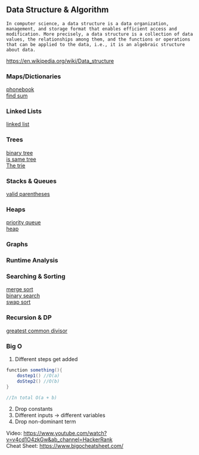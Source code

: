 ## Data Structure & Algorithm

    In computer science, a data structure is a data organization, management, and storage format that enables efficient access and modification. More precisely, a data structure is a collection of data values, the relationships among them, and the functions or operations that can be applied to the data, i.e., it is an algebraic structure about data. 

https://en.wikipedia.org/wiki/Data_structure

### Maps/Dictionaries
[phonebook](https://github.com/kwdaisuke/Biblio/blob/main/Data%20Structure/phonebook.py) \
[find sum](https://github.com/kwdaisuke/Biblio/blob/main/Data%20Structure/findsum.py)

### Linked Lists
[linked list](https://github.com/kwdaisuke/Biblio/blob/main/Data%20Structure/linked_list.py)

### Trees
[binary tree](https://github.com/kwdaisuke/Biblio/blob/main/Data%20Structure/binary_tree.py) \
[is same tree](https://github.com/kwdaisuke/Biblio/blob/main/Data%20Structure/is_sametree.py) \
[The trie]()

### Stacks & Queues
[valid parentheses](https://github.com/kwdaisuke/Biblio/blob/main/Data%20Structure/valid_parentheses.py)

### Heaps
[priority queue](https://github.com/kwdaisuke/Biblio/blob/main/Data%20Structure/priority_queue.py) \
[heap](https://github.com/kwdaisuke/Biblio/blob/main/Data%20Structure/heap.py)

### Graphs

### Runtime Analysis

### Searching & Sorting
[merge sort](https://github.com/kwdaisuke/Biblio/blob/main/Data%20Structure/merge_sort.py) \
[binary search](https://github.com/kwdaisuke/Biblio/blob/main/Data%20Structure/binary_search.py) \
[swap sort](https://github.com/kwdaisuke/Biblio/blob/main/Data%20Structure/sort_swap.py)

### Recursion & DP
[greatest common divisor](https://github.com/kwdaisuke/Biblio/blob/main/Data%20Structure/great_common_divisor.py)

### Big O

1. Different steps get added

```java
function something(){
    dostep1() //O(a)
    doStep2() //O(b)
}

//In total O(a + b)
```
2. Drop constants
3. Different inputs -> different variables
4. Drop non-dominant term

Video: https://www.youtube.com/watch?v=v4cd1O4zkGw&ab_channel=HackerRank \
Cheat Sheet: https://www.bigocheatsheet.com/